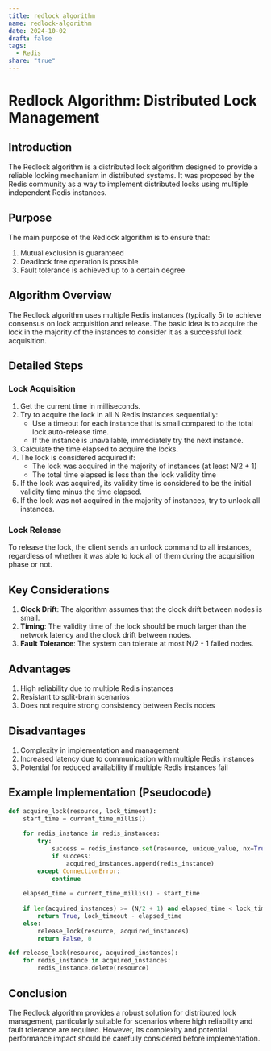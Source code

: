 ```yaml
---
title: redlock algorithm
name: redlock-algorithm
date: 2024-10-02
draft: false
tags:
  - Redis
share: "true"
---
```


# Redlock Algorithm: Distributed Lock Management

## Introduction

The Redlock algorithm is a distributed lock algorithm designed to provide a reliable locking mechanism in distributed systems. It was proposed by the Redis community as a way to implement distributed locks using multiple independent Redis instances.

## Purpose

The main purpose of the Redlock algorithm is to ensure that:

1. Mutual exclusion is guaranteed
2. Deadlock free operation is possible
3. Fault tolerance is achieved up to a certain degree

## Algorithm Overview

The Redlock algorithm uses multiple Redis instances (typically 5) to achieve consensus on lock acquisition and release. The basic idea is to acquire the lock in the majority of the instances to consider it as a successful lock acquisition.

## Detailed Steps

### Lock Acquisition

1. Get the current time in milliseconds.
2. Try to acquire the lock in all N Redis instances sequentially:
   - Use a timeout for each instance that is small compared to the total lock auto-release time.
   - If the instance is unavailable, immediately try the next instance.
3. Calculate the time elapsed to acquire the locks.
4. The lock is considered acquired if:
   - The lock was acquired in the majority of instances (at least N/2 + 1)
   - The total time elapsed is less than the lock validity time
5. If the lock was acquired, its validity time is considered to be the initial validity time minus the time elapsed.
6. If the lock was not acquired in the majority of instances, try to unlock all instances.

### Lock Release

To release the lock, the client sends an unlock command to all instances, regardless of whether it was able to lock all of them during the acquisition phase or not.

## Key Considerations

1. **Clock Drift**: The algorithm assumes that the clock drift between nodes is small.
2. **Timing**: The validity time of the lock should be much larger than the network latency and the clock drift between nodes.
3. **Fault Tolerance**: The system can tolerate at most N/2 - 1 failed nodes.

## Advantages

1. High reliability due to multiple Redis instances
2. Resistant to split-brain scenarios
3. Does not require strong consistency between Redis nodes

## Disadvantages

1. Complexity in implementation and management
2. Increased latency due to communication with multiple Redis instances
3. Potential for reduced availability if multiple Redis instances fail

## Example Implementation (Pseudocode)

```python
def acquire_lock(resource, lock_timeout):
    start_time = current_time_millis()
    
    for redis_instance in redis_instances:
        try:
            success = redis_instance.set(resource, unique_value, nx=True, px=lock_timeout)
            if success:
                acquired_instances.append(redis_instance)
        except ConnectionError:
            continue
    
    elapsed_time = current_time_millis() - start_time
    
    if len(acquired_instances) >= (N/2 + 1) and elapsed_time < lock_timeout:
        return True, lock_timeout - elapsed_time
    else:
        release_lock(resource, acquired_instances)
        return False, 0

def release_lock(resource, acquired_instances):
    for redis_instance in acquired_instances:
        redis_instance.delete(resource)
```

## Conclusion

The Redlock algorithm provides a robust solution for distributed lock management, particularly suitable for scenarios where high reliability and fault tolerance are required. However, its complexity and potential performance impact should be carefully considered before implementation.
